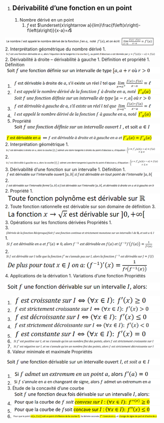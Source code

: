 1.  ## Dérivabilité d’une fonction en un point
    1.  Nombre dérivé en un point
        1.  $f$ est   $\underset{x\rightarrow a}{lim}\frac{f\left(x\right)-f\left(a\right)}{x-a}=𝓁$


![image3](../../resources/image3-2.png)
2.  Interprétation géométrique du nombre dérivé
    1.  ![image4](../../resources/image4-2.png)
2.  Dérivabilité à droite – dérivabilité à gauche
    1.  Définition et propriété
        1.  Définition
![image5](../../resources/image5-2.png)
1.  ![image6](../../resources/image6-2.png)
2.  ![image7](../../resources/image7-2.png)
![image8](../../resources/image8-2.png)
1.  ![image9](../../resources/image9-2.png)
2.  ![image10](../../resources/image10-2.png)
2.  Propriété
![image11](../../resources/image11-2.png)

![image12](../../resources/image12-2.png)
2.  Interprétation géométrique
    1.  ![image13](../../resources/image13-2.png)
    2.  ![image14](../../resources/image14-2.png)
3.  Dérivabilité d’une fonction sur un intervalle
    1.  Définition
        1.  ![image15](../../resources/image15-2.png)
        2.  ![image16](../../resources/image16-2.png)
    2.  Propriété
        1.  ![image17](../../resources/image17-2.png)
        2.  Toute fonction rationnelle est dérivable sur son domaine de définition
        3.  ![image18](../../resources/image18-2.png)
    3.  Opérations sur les fonctions dérivées
Propriétés
1.  
3.  ![image26](../../resources/image26-2.png)
    1.  ![image27](../../resources/image27-2.png)
    2.  ![image28](../../resources/image28-2.png)
![image29](../../resources/image29-2.png)
4.  Applications de la dérivation
    1.  Variations d’une fonction
Propriétés

![image30](../../resources/image30-2.png)
1.  ![image31](../../resources/image31-2.png)
2.  ![image32](../../resources/image32-2.png)
3.  ![image33](../../resources/image33-2.png)
4.  ![image34](../../resources/image34-2.png)
5.  ![image35](../../resources/image35-2.png)
6.  ![image36](../../resources/image36-2.png)
7.  ![image37](../../resources/image37-2.png)
2.  Valeur minimale et maximale
Propriétés

![image38](../../resources/image38-2.png)
1.  ![image39](../../resources/image39-2.png)
2.  ![image40](../../resources/image40-2.png)
3.  Étude de la concavité d’une courbe
![image41](../../resources/image41-2.png)
1.  ![image42](../../resources/image42-2.png)
2.  ![image43](../../resources/image43-2.png)
3.  ![image44](../../resources/image44-2.png)
